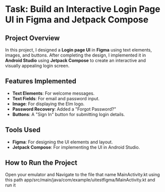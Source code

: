 # Task: Build an Interactive Login Page UI in Figma and Jetpack Compose

## Project Overview
In this project, I designed a **Login page UI** in **Figma** using text elements, images, and buttons. After completing the design, I implemented it in **Android Studio** using **Jetpack Compose** to create an interactive and visually appealing login screen.

## Features Implemented
- **Text Elements**: For welcome messages.
- **Text Fields**: For email and password input.
- **Image**: For displaying the Elm logo.
- **Password Recovery**: Added a "Forgot Password?"
- **Buttons**: A "Sign In" button for submitting login details.

## Tools Used
- **Figma**: For designing the UI elements and layout.
- **Jetpack Compose**: For implementing the UI in Android Studio.

## How to Run the Project

Open your emulator and Navigate to the file that name MainActivity.kt using this path app/src/main/java/com/example/uitestfigma/MainActivity.kt and run it




